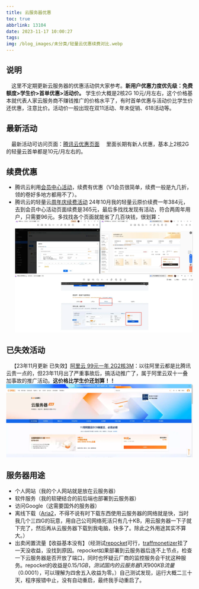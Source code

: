 ```yaml
---
title: 云服务器优惠
toc: true
abbrlink: 13104
date: 2023-11-17 10:00:27
tags:
img: /blog_images/未分类/轻量云优惠续费对比.webp
---
```



## 说明
&emsp;这里不定期更新云服务器的优惠活动供大家参考。__新用户优惠力度优先级：免费额度>学生价>首单优惠>活动价。__ 学生价大概是2核2G 10元/月左右，这个价格基本就代表人家云服务商不赚钱推广的价格水平了，有时首单优惠与活动价比学生价还优惠，注意比价。活动价一般出现在双11活动、年未促销、618活动等。




## 最新活动
&emsp;最新活动可访问页面：[腾讯云优惠页面](https://cloud.tencent.com/act/new?fromSource=gwzcw.4325959.4325959.4325959&utm_medium=cps&utm_id=gwzcw.4325959.4325959.4325959&cps_key=baa84ded7a9778d3aa1addcd4fbb8b24)
&emsp;里面长期有新人优惠，基本上2核2G的轻量云首单都是10元/月左右的。

## 续费优惠
- 腾讯云利用[会员中心活动](https://cloud.tencent.com/act/pro/yunmember)，续费有优惠（V1会员很简单，续费一般是九几折，领的卷好多地方都用不了）。
- 腾讯云的轻量云[周年庆续费活动](https://cloud.tencent.com/act/pro/lh4th)
24年10月我的轻量云原价续费一年384元，去到会员中心活动页面续费是365元，最后多找找发现有活动，符合两周年用户，只需要96元。多找找各个页面就能省了几百块钱，很划算：
![轻量云优惠续费对比](/blog_images/未分类/轻量云优惠续费对比.webp)



## 已失效活动
&emsp;【23年11月更新 已失效】[阿里云 99元一年 2G2核3M](https://www.aliyun.com/preview/promotion/allinaliyun/2023ECS?userCode=pkzf7btf)：以往阿里云都是比腾讯云贵一点的，但23年11月出了严重事故后，搞活动推广了，属于阿里云双十一叠加事故的推广活动。__这价格比学生价还划算！！__
![阿里云优惠2311](/blog_images/未分类/阿里云优惠2311.webp)


## 服务器用途
- 个人网站（我的个人网站就是放在云服务器）
- 软件服务（我的软硬结合的前后端也部署到云服务器）
- 访问Google（这需要国外的服务器）
- 离线下载（[Aria2](https://github.com/ziahamza/webui-aria2)，不得不说有时下载东西使用云服务器的网络就是快，当时我几个三四G的玩意，用自己公司网络死活只有几十KB，用云服务器一下子就下完了，然后再从云服务器下载到我电脑，快多了。除此之外用途其实不算大。）
- 出卖闲置流量【收益基本没有】（经测试[repocket](https://link.repocket.co/nTBu)可行，[traffmonetizer](https://traffmonetizer.com/?aff=1642977)挂了一天没收益，没找到原因。repocket如果部署到云服务器后连不上节点，检查一下云服务器是否开放了端口，同时也怀疑云厂商的监控服务会干扰这种服务。repocket的收益是$0.15/1GB，测试国内的云服务器1天900KB流量（$0.0001），可以理解为四舍五入收益为零。）自己测试发现，运行大概二三十天，程序报错中止，没有自动重启，最终我手动重启了。
